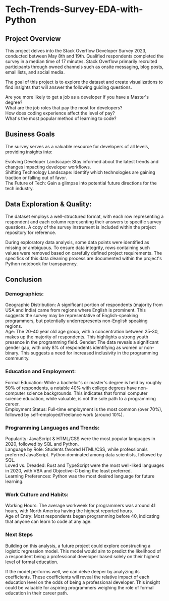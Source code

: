 # Tech-Trends-Survey-EDA-with-Python

## Project Overview
This project delves into the Stack Overflow Developer Survey 2023, conducted between May 8th and 19th.  Qualified respondents completed the survey in a median time of 17 minutes.  Stack Overflow primarily recruited participants through owned channels such as onsite messaging, blog posts, email lists, and social media.

The goal of this project is to explore the dataset and create visualizations to find insights that will answer the following guiding questions.

Are you more likely to get a job as a developer if you have a Master's degree?</br>
What are the job roles that pay the most for developers?</br>
How does coding experience affect the level of pay?</br>
What's the most popular method of learning to code?

## Business Goals
The survey serves as a valuable resource for developers of all levels, providing insights into:

Evolving Developer Landscape: Stay informed about the latest trends and changes impacting developer workflows.</br>
Shifting Technology Landscape: Identify which technologies are gaining traction or falling out of favor.</br>
The Future of Tech: Gain a glimpse into potential future directions for the tech industry.</br>

## Data Exploration & Quality:
The dataset employs a well-structured format, with each row representing a respondent and each column representing their answers to specific survey questions.  A copy of the survey instrument is included within the project repository for reference.

During exploratory data analysis, some data points were identified as missing or ambiguous.  To ensure data integrity, rows containing such values were removed based on carefully defined project requirements.  The specifics of this data cleaning process are documented within the project's Python notebook for transparency.

## Conclusion 
### Demographics:

Geographic Distribution: A significant portion of respondents (majority from USA and India) came from regions where English is prominent. This suggests the survey may be representative of English-speaking programmers, but potentially underrepresents non-English speaking regions.</br>
Age: The 20-40 year old age group, with a concentration between 25-30, makes up the majority of respondents. This highlights a strong youth presence in the programming field.
Gender: The data reveals a significant gender gap, with only 8% of respondents identifying as women or non-binary. This suggests a need for increased inclusivity in the programming community.

### Education and Employment:

Formal Education: While a bachelor's or master's degree is held by roughly 50% of respondents, a notable 40% with college degrees have non-computer science backgrounds. This indicates that formal computer science education, while valuable, is not the sole path to a programming career.</br>
Employment Status: Full-time employment is the most common (over 70%), followed by self-employed/freelance work (around 10%).

### Programming Languages and Trends:

Popularity: JavaScript & HTML/CSS were the most popular languages in 2020, followed by SQL and Python.</br>
Language by Role: Students favored HTML/CSS, while professionals preferred JavaScript. Python dominated among data scientists, followed by SQL.</br>
Loved vs. Dreaded: Rust and TypeScript were the most well-liked languages in 2020, with VBA and Objective-C being the least preferred.</br>
Learning Preferences: Python was the most desired language for future learning.

### Work Culture and Habits:

Working Hours: The average workweek for programmers was around 41 hours, with North America having the highest reported hours.</br>
Age of Entry: Most respondents began programming before 40, indicating that anyone can learn to code at any age.

### Next Steps
Building on this analysis, a future project could explore constructing a logistic regression model. This model would aim to predict the likelihood of a respondent being a professional developer based solely on their highest level of formal education.

If the model performs well, we can delve deeper by analyzing its coefficients. These coefficients will reveal the relative impact of each education level on the odds of being a professional developer. This insight could be valuable for aspiring programmers weighing the role of formal education in their career path.
